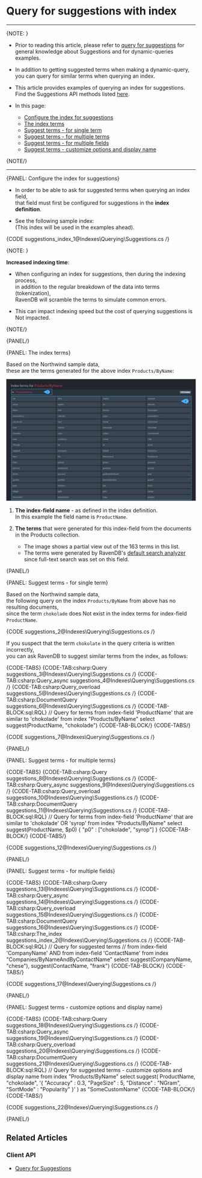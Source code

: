 # Query for suggestions with index

---

{NOTE: }

* Prior to reading this article, please refer to [query for suggestions](../../client-api/session/querying/how-to-work-with-suggestions) 
  for general knowledge about Suggestions and for dynamic-queries examples.  

* In addition to getting suggested terms when making a dynamic-query,  
  you can query for similar terms when querying an index.
  
* This article provides examples of querying an index for suggestions.  
  Find the Suggestions API methods listed [here](../../client-api/session/querying/how-to-work-with-suggestions#syntax).

* In this page:

    * [Configure the index for suggestions](../../indexes/querying/suggestions#configure-the-index-for-suggestions)
    * [The index terms](../../indexes/querying/suggestions#the-index-terms)
    * [Suggest terms - for single term](../../indexes/querying/suggestions#suggest-terms---for-single-term)
    * [Suggest terms - for multiple terms](../..//indexes/querying/suggestions#suggest-terms---for-multiple-terms)
    * [Suggest terms - for multiple fields](../..//indexes/querying/suggestions#suggest-terms---for-multiple-fields)
    * [Suggest terms - customize options and display name](../..//indexes/querying/suggestions#suggest-terms---customize-options-and-display-name)

{NOTE/}

---

{PANEL: Configure the index for suggestions}

* In order to be able to ask for suggested terms when querying an index field,  
  that field must first be configured for suggestions in the **index definition**.

* See the following sample index:  
  (This index will be used in the examples ahead).

{CODE suggestions_index_1@Indexes\Querying\Suggestions.cs /}

{NOTE: }

**Increased indexing time**:

* When configuring an index for suggestions, then during the indexing process,  
  in addition to the regular breakdown of the data into terms (tokenization),  
  RavenDB will scramble the terms to simulate common errors.

* This can impact indexing speed but the cost of querying suggestions is Not impacted.

{NOTE/}

{PANEL/}

{PANEL: The index terms}
 
Based on the Northwind sample data,  
these are the terms generated for the above index `Products/ByName`:

![Figure 1. Index terms](images/index-terms.png "Terms generated for index Products/ByName")

1. **The index-field name** - as defined in the index definition.   
   In this example the field name is `ProductName`.

2. **The terms** that were generated for this index-field from the documents in the Products collection.  
   * The image shows a partial view out of the 163 terms in this list.  
   * The terms were generated by RavenDB's [default search analyzer](../../indexes/using-analyzers#ravendb) since full-text search was set on this field.  

{PANEL/}

{PANEL: Suggest terms - for single term}

Based on the Northwind sample data,  
the following query on the index `Products/ByName` from above has no resulting documents,  
since the term `chokolade` does Not exist in the index terms for index-field `ProductName`.

{CODE suggestions_2@Indexes\Querying\Suggestions.cs /}

If you suspect that the term `chokolate` in the query criteria is written incorrectly,  
you can ask RavenDB to suggest similar terms from the index, as follows:

{CODE-TABS}
{CODE-TAB:csharp:Query suggestions_3@Indexes\Querying\Suggestions.cs /}
{CODE-TAB:csharp:Query_async suggestions_4@Indexes\Querying\Suggestions.cs /}
{CODE-TAB:csharp:Query_overload suggestions_5@Indexes\Querying\Suggestions.cs /}
{CODE-TAB:csharp:DocumentQuery suggestions_6@Indexes\Querying\Suggestions.cs /}
{CODE-TAB-BLOCK:sql:RQL}
// Query for terms from index-field 'ProductName' that are similar to 'chokolade'
from index "Products/ByName" 
select suggest(ProductName, "chokolade")
{CODE-TAB-BLOCK/}
{CODE-TABS/}

{CODE suggestions_7@Indexes\Querying\Suggestions.cs /}

{PANEL/}

{PANEL: Suggest terms - for multiple terms}

{CODE-TABS}
{CODE-TAB:csharp:Query suggestions_8@Indexes\Querying\Suggestions.cs /}
{CODE-TAB:csharp:Query_async suggestions_9@Indexes\Querying\Suggestions.cs /}
{CODE-TAB:csharp:Query_overload suggestions_10@Indexes\Querying\Suggestions.cs /}
{CODE-TAB:csharp:DocumentQuery suggestions_11@Indexes\Querying\Suggestions.cs /}
{CODE-TAB-BLOCK:sql:RQL}
// Query for terms from index-field 'ProductName' that are similar to 'chokolade' OR 'syrop'
from index "Products/ByName" select suggest(ProductName, $p0)
{ "p0" : ["chokolade", "syrop"] }
{CODE-TAB-BLOCK/}
{CODE-TABS/}

{CODE suggestions_12@Indexes\Querying\Suggestions.cs /}

{PANEL/}

{PANEL: Suggest terms - for multiple fields}

{CODE-TABS}
{CODE-TAB:csharp:Query suggestions_13@Indexes\Querying\Suggestions.cs /}
{CODE-TAB:csharp:Query_async suggestions_14@Indexes\Querying\Suggestions.cs /}
{CODE-TAB:csharp:Query_overload suggestions_15@Indexes\Querying\Suggestions.cs /}
{CODE-TAB:csharp:DocumentQuery suggestions_16@Indexes\Querying\Suggestions.cs /}
{CODE-TAB:csharp:The_index suggestions_index_2@Indexes\Querying\Suggestions.cs /}
{CODE-TAB-BLOCK:sql:RQL}
// Query for suggested terms 
// from index-field 'CompanyName' AND from index-field 'ContactName'
from index "Companies/ByNameAndByContactName"
select suggest(CompanyName, "chese"), suggest(ContactName, "frank")
{CODE-TAB-BLOCK/}
{CODE-TABS/}

{CODE suggestions_17@Indexes\Querying\Suggestions.cs /}

{PANEL/}

{PANEL: Suggest terms - customize options and display name}

{CODE-TABS}
{CODE-TAB:csharp:Query suggestions_18@Indexes\Querying\Suggestions.cs /}
{CODE-TAB:csharp:Query_async suggestions_19@Indexes\Querying\Suggestions.cs /}
{CODE-TAB:csharp:Query_overload suggestions_20@Indexes\Querying\Suggestions.cs /}
{CODE-TAB:csharp:DocumentQuery suggestions_21@Indexes\Querying\Suggestions.cs /}
{CODE-TAB-BLOCK:sql:RQL}
// Query for suggested terms - customize options and display name
from index "Products/ByName"
select suggest(
    ProductName,
    "chokolade",
    '{ "Accuracy" : 0.3, "PageSize" : 5, "Distance" : "NGram", "SortMode" : "Popularity" }'
) as "SomeCustomName"
{CODE-TAB-BLOCK/}
{CODE-TABS/}

{CODE suggestions_22@Indexes\Querying\Suggestions.cs /}

{PANEL/}

## Related Articles

### Client API

- [Query for Suggestions](../../client-api/session/querying/how-to-work-with-suggestions)
